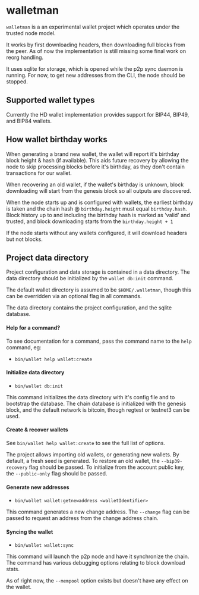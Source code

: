 walletman
===========

`walletman` is a an experimental wallet project which operates under the trusted node model.

It works by first downloading headers, then downloading full blocks from the peer. As of now
the implementation is still missing some final work on reorg handling.

It uses sqlite for storage, which is opened while the p2p sync daemon is running. For now,
to get new addresses from the CLI, the node should be stopped.

## Supported wallet types

Currently the HD wallet implementation provides support for BIP44, BIP49, and BIP84 wallets.

## How wallet birthday works

When generating a brand new wallet, the wallet will report it's birthday block height & hash (if available).
This aids future recovery by allowing the node to skip processing blocks before it's birthday, as
they don't contain transactions for our wallet.

When recovering an old wallet, if the wallet's birthday is unknown, block downloading will
start from the genesis block so all outputs are discovered.

When the node starts up and is configured with wallets, the earliest birthday is taken and the chain hash
@ `birthday.height` must equal `birthday.hash`. Block history up to and including the birthday hash
is marked as 'valid' and trusted, and block downloading starts from the `birthday.height + 1`

If the node starts without any wallets configured, it will download headers but not blocks.

## Project data directory

Project configuration and data storage is contained in a data directory. The data directory should
be initialized by the `wallet db:init` command.

The default wallet directory is assumed to be `$HOME/.walletman`, though this can be overridden
via an optional flag in all commands.

The data directory contains the project configuration, and the sqlite database.

#### Help for a command?

To see documentation for a command, pass the command name to the `help` command, eg:

 * `bin/wallet help wallet:create`

#### Initialize data directory

 * `bin/wallet db:init`

This command initializes the data directory with it's config file and to bootstrap
the database. The chain database is initialized with the genesis block, and the default
network is bitcoin, though regtest or testnet3 can be used.

#### Create & recover wallets

See `bin/wallet help wallet:create` to see the full list of options.

The project allows importing old wallets, or generating new wallets. By default, a
fresh seed is generated. To restore an old wallet, the `--bip39-recovery` flag should be passed.
To initialize from the account public key, the `--public-only` flag should be passed.

#### Generate new addresses

 * `bin/wallet wallet:getnewaddress <walletIdentifier>`

This command generates a new change address. The `--change` flag can be passed to
request an address from the change address chain.

#### Syncing the wallet

 * `bin/wallet wallet:sync`

This command will launch the p2p node and have it synchronize the chain. The command
has various debugging options relating to block download stats.

As of right now, the `--mempool` option exists but doesn't have any effect on the wallet.

